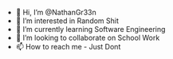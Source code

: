 - 👋 Hi, I’m @NathanGr33n
- 👀 I’m interested in Random Shit
- 🌱 I’m currently learning Software Engineering
- 💞️ I’m looking to collaborate on School Work
- 📫 How to reach me  - Just Dont
<!---
NathanGr33n/NathanGr33n is a ✨ special ✨ repository because its `README.md` (this file) appears on your GitHub profile.
You can click the Preview link to take a look at your changes.
--->
